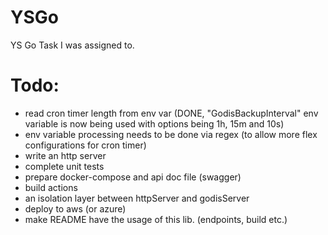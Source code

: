 # YSGo
YS Go Task I was assigned to.

# Todo:

* read cron timer length from env var (DONE, "GodisBackupInterval" env variable is now being used with options being 1h, 15m and 10s)
* env variable processing needs to be done via regex (to allow more flex configurations for cron timer)
* write an http server
* complete unit tests
* prepare docker-compose and api doc file (swagger)
* build actions
* an isolation layer between httpServer and godisServer
* deploy to aws (or azure)
* make README have the usage of this lib. (endpoints, build etc.)
